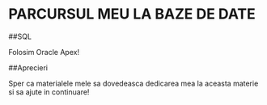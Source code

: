 # **PARCURSUL MEU LA BAZE DE DATE**

##SQL

Folosim Oracle Apex!

##Aprecieri

Sper ca materialele mele sa dovedeasca dedicarea mea la aceasta materie si sa ajute in continuare!
